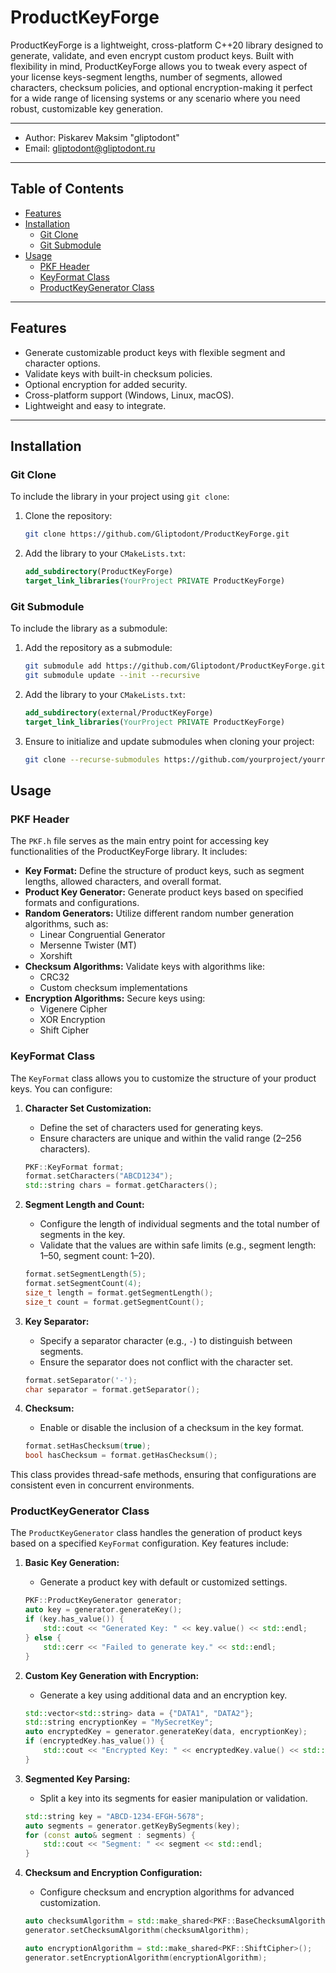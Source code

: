 # ProductKeyForge

ProductKeyForge is a lightweight, cross-platform C++20 library designed to generate, validate, and even encrypt custom product keys. Built with flexibility in mind, ProductKeyForge allows you to tweak every aspect of your license keys-segment lengths, number of segments, allowed characters, checksum policies, and optional encryption-making it perfect for a wide range of licensing systems or any scenario where you need robust, customizable key generation.

---

- Author: Piskarev Maksim "gliptodont"
- Email: gliptodont@gliptodont.ru

---

## Table of Contents

- [Features](#features)
- [Installation](#installation)
  - [Git Clone](#git-clone)
  - [Git Submodule](#git-submodule)
- [Usage](#usage)
  - [PKF Header](#pkf-header)
  - [KeyFormat Class](#keyformat-class)
  - [ProductKeyGenerator Class](#productkeygenerator-class)

---

## Features

- Generate customizable product keys with flexible segment and character options.
- Validate keys with built-in checksum policies.
- Optional encryption for added security.
- Cross-platform support (Windows, Linux, macOS).
- Lightweight and easy to integrate.

---

## Installation

### Git Clone

To include the library in your project using `git clone`:

1. Clone the repository:

    ```` bash
    git clone https://github.com/Gliptodont/ProductKeyForge.git
    ````

2. Add the library to your `CMakeLists.txt`:

    ```` cmake
   add_subdirectory(ProductKeyForge)
   target_link_libraries(YourProject PRIVATE ProductKeyForge)
   ````

### Git Submodule

To include the library as a submodule:

1. Add the repository as a submodule:

    ```` bash
   git submodule add https://github.com/Gliptodont/ProductKeyForge.git external/ProductKeyForge
   git submodule update --init --recursive
   ````
   
2. Add the library to your `CMakeLists.txt`:

    ```` cmake
   add_subdirectory(external/ProductKeyForge)
   target_link_libraries(YourProject PRIVATE ProductKeyForge)
   ````
   
3. Ensure to initialize and update submodules when cloning your project:

    ```` bash
   git clone --recurse-submodules https://github.com/yourproject/yourrepo.git
   ````
   
## Usage

### PKF Header

The `PKF.h` file serves as the main entry point for accessing key functionalities of the ProductKeyForge library. It includes:

- **Key Format:** Define the structure of product keys, such as segment lengths, allowed characters, and overall format.
- **Product Key Generator:** Generate product keys based on specified formats and configurations.
- **Random Generators:** Utilize different random number generation algorithms, such as:
    - Linear Congruential Generator
    - Mersenne Twister (MT)
    - Xorshift
- **Checksum Algorithms:** Validate keys with algorithms like:
    - CRC32
    - Custom checksum implementations
- **Encryption Algorithms:** Secure keys using:
    - Vigenere Cipher
    - XOR Encryption
    - Shift Cipher

### KeyFormat Class

The `KeyFormat` class allows you to customize the structure of your product keys. You can configure:

1. **Character Set Customization:**
    - Define the set of characters used for generating keys.
    - Ensure characters are unique and within the valid range (2–256 characters).

   ```cpp
   PKF::KeyFormat format;
   format.setCharacters("ABCD1234");
   std::string chars = format.getCharacters();
   ```

2. **Segment Length and Count:**
    - Configure the length of individual segments and the total number of segments in the key.
    - Validate that the values are within safe limits (e.g., segment length: 1–50, segment count: 1–20).

   ```cpp
   format.setSegmentLength(5);
   format.setSegmentCount(4);
   size_t length = format.getSegmentLength();
   size_t count = format.getSegmentCount();
   ```

3. **Key Separator:**
    - Specify a separator character (e.g., `-`) to distinguish between segments.
    - Ensure the separator does not conflict with the character set.

   ```cpp
   format.setSeparator('-');
   char separator = format.getSeparator();
   ```

4. **Checksum:**
    - Enable or disable the inclusion of a checksum in the key format.

   ```cpp
   format.setHasChecksum(true);
   bool hasChecksum = format.getHasChecksum();
   ```

This class provides thread-safe methods, ensuring that configurations are consistent even in concurrent environments.

### ProductKeyGenerator Class

The `ProductKeyGenerator` class handles the generation of product keys based on a specified `KeyFormat` configuration. Key features include:

1. **Basic Key Generation:**
    - Generate a product key with default or customized settings.

   ```cpp
   PKF::ProductKeyGenerator generator;
   auto key = generator.generateKey();
   if (key.has_value()) {
       std::cout << "Generated Key: " << key.value() << std::endl;
   } else {
       std::cerr << "Failed to generate key." << std::endl;
   }
   ```

2. **Custom Key Generation with Encryption:**
    - Generate a key using additional data and an encryption key.

   ```cpp
   std::vector<std::string> data = {"DATA1", "DATA2"};
   std::string encryptionKey = "MySecretKey";
   auto encryptedKey = generator.generateKey(data, encryptionKey);
   if (encryptedKey.has_value()) {
       std::cout << "Encrypted Key: " << encryptedKey.value() << std::endl;
   }
   ```

3. **Segmented Key Parsing:**
    - Split a key into its segments for easier manipulation or validation.

   ```cpp
   std::string key = "ABCD-1234-EFGH-5678";
   auto segments = generator.getKeyBySegments(key);
   for (const auto& segment : segments) {
       std::cout << "Segment: " << segment << std::endl;
   }
   ```

4. **Checksum and Encryption Configuration:**
    - Configure checksum and encryption algorithms for advanced customization.

   ```cpp
   auto checksumAlgorithm = std::make_shared<PKF::BaseChecksumAlgorithm>();
   generator.setChecksumAlgorithm(checksumAlgorithm);

   auto encryptionAlgorithm = std::make_shared<PKF::ShiftCipher>();
   generator.setEncryptionAlgorithm(encryptionAlgorithm);
   ```